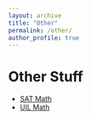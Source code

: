 ```yaml
---
layout: archive
title: "Other"
permalink: /other/
author_profile: true
---
```


Other Stuff
======
* <a href = "https://stasyaaaaa.github.io/stasya/other/sat">SAT Math</a>
* <a href = "https://stasyaaaaa.github.io/stasya/other/uil-math">UIL Math</a>
